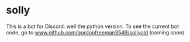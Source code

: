 # solly
  This is a bot for Discord. well the python version. To see the current bot code, go to www.github.com/gordonfreeman3549/sollyold (coming soon)
  
  
